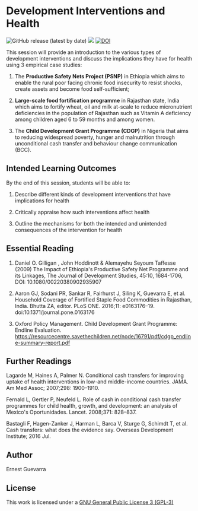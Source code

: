 # Development Interventions and Health

<!--- badges start --->
![GitHub release (latest by date)](https://img.shields.io/github/v/release/ernestguevarra/coverageCMAM)
[![](https://img.shields.io/badge/license-GPLv3-blue)](https://github.com/ernestguevarra/devHealth/blob/master/LICENSE.md)
[![DOI](https://zenodo.org/badge/173046460.svg)](https://zenodo.org/badge/latestdoi/173046460)
<!--- badges end --->
 
This session will provide an introduction to the various types of development interventions and discuss the implications they have for health using 3 empirical case studies:

1. The **Productive Safety Nets Project (PSNP)** in Ethiopia which aims to enable the rural poor facing chronic food insecurity to resist shocks, create assets and become food self-sufficient;

2. **Large-scale food fortification programme** in Rajasthan state, India which aims to fortify wheat, oil and milk at-scale to reduce micronutrient deficiencies in the population of Rajasthan such as Vitamin A deficiency among children aged 6 to 59 months and among women.

3. The **Child Development Grant Programme (CDGP)** in Nigeria that aims to reducing widespread poverty, hunger and malnutrition through unconditional cash transfer and behaviour change communication (BCC).

## Intended Learning Outcomes

By the end of this session, students will be able to:

1. Describe different kinds of development interventions that have implications for health

2. Critically appraise how such interventions affect health

3. Outline the mechanisms for both the intended and unintended consequences of the intervention for health
 
## Essential Reading

1. Daniel O. Gilligan , John Hoddinott & Alemayehu Seyoum Taffesse (2009) The Impact of Ethiopia's Productive Safety Net Programme and its Linkages, The Journal of Development Studies, 45:10, 1684-1706, DOI: 10.1080/00220380902935907

2. Aaron GJ, Sodani PR, Sankar R, Fairhurst J, Siling K, Guevarra E, et al. Household Coverage of Fortified Staple Food Commodities in Rajasthan, India. Bhutta ZA, editor. PLoS ONE. 2016;11: e0163176–19. doi:10.1371/journal.pone.0163176

3. Oxford Policy Management. Child Development Grant Programme: Endline Evaluation. https://resourcecentre.savethechildren.net/node/16791/pdf/cdgp_endline-summary-report.pdf
 
## Further Readings

Lagarde M, Haines A, Palmer N. Conditional cash transfers for improving uptake of health interventions in low-and middle-income countries. JAMA. Am Med Assoc; 2007;298: 1900–1910.
 
Fernald L, Gertler P, Neufeld L. Role of cash in conditional cash transfer programmes for child health, growth, and development: an analysis of Mexico's Oportunidades. Lancet. 2008;371: 828–837.

Bastagli F, Hagen-Zanker J, Harman L, Barca V, Sturge G, Schimdt T, et al. Cash transfers: what does the evidence say. Overseas Development Institute; 2016 Jul.

## Author

Ernest Guevarra

## License

This work is licensed under a [GNU General Public License 3 (GPL-3)](https://github.com/ernestguevarra/devHealth/blob/master/LICENSE.md)
